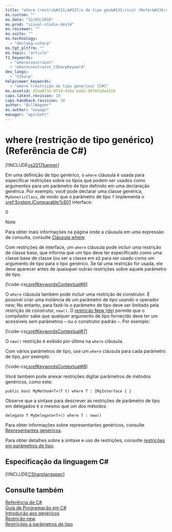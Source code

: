 ```yaml
---
title: "where (restri&#231;&#227;o de tipo gen&#233;rico) (Refer&#234;ncia de C#) | Microsoft Docs"
ms.custom: ""
ms.date: "12/03/2016"
ms.prod: "visual-studio-dev14"
ms.reviewer: ""
ms.suite: ""
ms.technology: 
  - "devlang-csharp"
ms.tgt_pltfrm: ""
ms.topic: "article"
f1_keywords: 
  - "whereconstraint"
  - "whereconstraint_CSharpKeyword"
dev_langs: 
  - "CSharp"
helpviewer_keywords: 
  - "where (restrição de tipo genérico) [C#]"
ms.assetid: d7aa871b-0714-416a-bab2-96f87ada4310
caps.latest.revision: 10
caps.handback.revision: 10
author: "BillWagner"
ms.author: "wiwagn"
manager: "wpickett"
---
```

# where (restri&#231;&#227;o de tipo gen&#233;rico) (Refer&#234;ncia de C#)
[!INCLUDE[vs2017banner](../../../csharp/includes/vs2017banner.md)]

Em uma definição de tipo genérico, o `where` cláusula é usada para especificar restrições sobre os tipos que podem ser usados como argumentos para um parâmetro de tipo definido em uma declaração genérica.  Por exemplo, você pode declarar uma classe genérica, `MyGenericClass`, de modo que o parâmetro de tipo `T` implementa o <xref:System.IComparable%601> interface:  
  
<CodeContentPlaceHolder>0</CodeContentPlaceHolder>  
> [!NOTE]
>  Para obter mais informações na página onde a cláusula em uma expressão de consulta, consulte [Cláusula where](../../../visual-basic/language-reference/queries/where-clause.md).  
  
 Com restrições de interface, um `where` cláusula pode incluir uma restrição de classe base, que informa que um tipo deve ter especificado como uma classe base de classe \(ou ser a classe em si\) para ser usado como um argumento de tipo para o tipo genérico.  Se tal uma restrição for usada, ele deve aparecer antes de quaisquer outras restrições sobre aquele parâmetro de tipo.  
  
 [!code-cs[csrefKeywordsContextual#6](../../../csharp/language-reference/keywords/codesnippet/CSharp/where-generic-type-constraint_1.cs)]  
  
 O `where` cláusula também pode incluir uma restrição de construtor.  É possível criar uma instância de um parâmetro de tipo usando o operador new; No entanto, para fazê\-lo o parâmetro de tipo deve ser limitado pela restrição de construtor, `new()`.  O  [restrição New \(de\)](../../../csharp/language-reference/keywords/new-constraint.md) permite que o compilador sabe que qualquer argumento de tipo fornecido deve ter um acessíveis sem parâmetros – ou o construtor padrão –.  Por exemplo:  
  
 [!code-cs[csrefKeywordsContextual#7](../../../csharp/language-reference/keywords/codesnippet/CSharp/where-generic-type-constraint_2.cs)]  
  
 O `new()` restrição é exibido por última na `where` cláusula.  
  
 Com vários parâmetros de tipo, use um `where` cláusula para cada parâmetro de tipo, por exemplo:  
  
 [!code-cs[csrefKeywordsContextual#8](../../../csharp/language-reference/keywords/codesnippet/CSharp/where-generic-type-constraint_3.cs)]  
  
 Você também pode anexar restrições digitar parâmetros de métodos genéricos, como este:  
  
```  
public bool MyMethod<T>(T t) where T : IMyInterface { }  
```  
  
 Observe que a sintaxe para descrever as restrições de parâmetro de tipo em delegados é o mesmo que um dos métodos:  
  
```  
delegate T MyDelegate<T>() where T : new()  
```  
  
 Para obter informações sobre representantes genéricos, consulte  [Representantes genéricos](../../../csharp/programming-guide/generics/generic-delegates.md).  
  
 Para obter detalhes sobre a sintaxe e uso de restrições, consulte  [restrições em parâmetros de tipo](../../../csharp/programming-guide/generics/constraints-on-type-parameters.md).  
  
## Especificação da linguagem C\#  
 [!INCLUDE[CSharplangspec](../../../csharp/language-reference/keywords/includes/csharplangspec_md.md)]  
  
## Consulte também  
 [Referência de C\#](../../../csharp/language-reference/index.md)   
 [Guia de Programação em C\#](../../../csharp/programming-guide/index.md)   
 [Introdução aos genéricos](../../../csharp/programming-guide/generics/introduction-to-generics.md)   
 [Restrição new](../../../csharp/language-reference/keywords/new-constraint.md)   
 [Restrições a parâmetros de tipo](../../../csharp/programming-guide/generics/constraints-on-type-parameters.md)